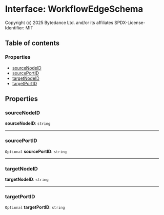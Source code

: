 # Interface: WorkflowEdgeSchema

Copyright (c) 2025 Bytedance Ltd. and/or its affiliates
SPDX-License-Identifier: MIT

## Table of contents

### Properties

* [sourceNodeID](/en/auto-docs/interface/interfaces/WorkflowEdgeSchema.md#sourcenodeid)
* [sourcePortID](/en/auto-docs/interface/interfaces/WorkflowEdgeSchema.md#sourceportid)
* [targetNodeID](/en/auto-docs/interface/interfaces/WorkflowEdgeSchema.md#targetnodeid)
* [targetPortID](/en/auto-docs/interface/interfaces/WorkflowEdgeSchema.md#targetportid)

## Properties

### sourceNodeID

**sourceNodeID**: `string`

***

### sourcePortID

`Optional` **sourcePortID**: `string`

***

### targetNodeID

**targetNodeID**: `string`

***

### targetPortID

`Optional` **targetPortID**: `string`
